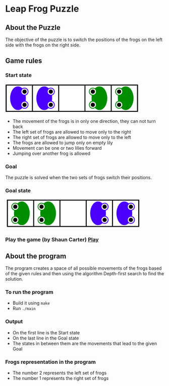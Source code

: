 # Leap Frog Puzzle
## About the Puzzle
The objective of the puzzle is to switch the positions of the frogs on the left side with the frogs on the right side.

## Game rules
### Start state
![Start](https://github.com/luntropy/leap-frog-puzzle/blob/main/images/start-state.png)

- The movement of the frogs is in only one direction, they can not turn back
- The left set of frogs are allowed to move only to the right
- The right set of frogs are allowed to move only to the left
- The frogs are allowed to jump only on empty lily
- Movement can be one or two lilies forward
- Jumping over another frog is allowed

### Goal
The puzzle is solved when the two sets of frogs switch their positions.

### Goal state
![Goal](https://github.com/luntropy/leap-frog-puzzle/blob/main/images/goal-state.png)

### Play the game (by Shaun Carter) [Play](https://primefactorisation.com/frogpuzzle/)

## About the program
The program creates a space of all possible movements of the frogs based of the given rules and then using the algorithm Depth-first search to find the solution.

### To run the program
- Build it using `make`
- Run `./main`

### Output
- On the first line is the Start state
- On the last line in the Goal state
- The states in between them are the movements that lead to the given Goal

### Frogs representation in the program
- The number 2 represents the left set of frogs
- The number 1 represents the right set of frogs
